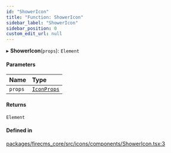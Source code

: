 ```yaml
---
id: "ShowerIcon"
title: "Function: ShowerIcon"
sidebar_label: "ShowerIcon"
sidebar_position: 0
custom_edit_url: null
---
```


▸ **ShowerIcon**(`props`): `Element`

#### Parameters

| Name | Type |
| :------ | :------ |
| `props` | [`IconProps`](../types/IconProps.md) |

#### Returns

`Element`

#### Defined in

[packages/firecms_core/src/icons/components/ShowerIcon.tsx:3](https://github.com/FireCMSco/firecms/blob/d45f3739/packages/firecms_core/src/icons/components/ShowerIcon.tsx#L3)
